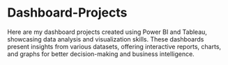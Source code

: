 # Dashboard-Projects
Here are my dashboard projects created using Power BI and Tableau, showcasing data analysis and visualization skills. These dashboards present insights from various datasets, offering interactive reports, charts, and graphs for better decision-making and business intelligence.
